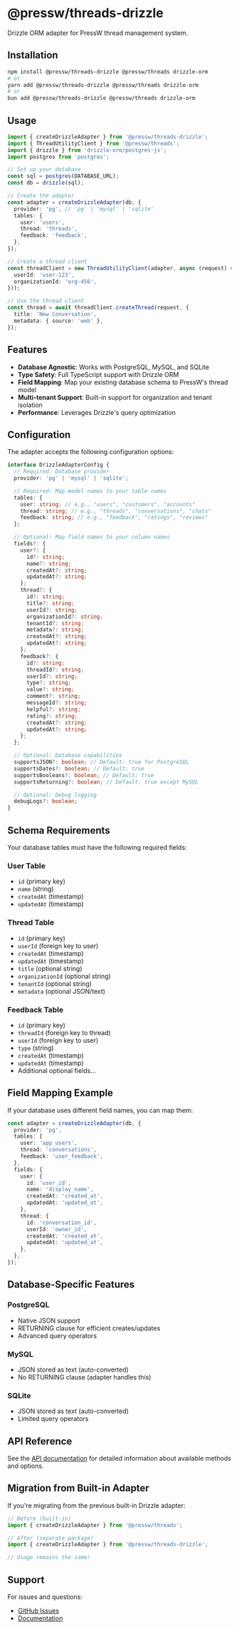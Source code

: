 # @pressw/threads-drizzle

Drizzle ORM adapter for PressW thread management system.

## Installation

```bash
npm install @pressw/threads-drizzle @pressw/threads drizzle-orm
# or
yarn add @pressw/threads-drizzle @pressw/threads drizzle-orm
# or
bun add @pressw/threads-drizzle @pressw/threads drizzle-orm
```

## Usage

```typescript
import { createDrizzleAdapter } from '@pressw/threads-drizzle';
import { ThreadUtilityClient } from '@pressw/threads';
import { drizzle } from 'drizzle-orm/postgres-js';
import postgres from 'postgres';

// Set up your database
const sql = postgres(DATABASE_URL);
const db = drizzle(sql);

// Create the adapter
const adapter = createDrizzleAdapter(db, {
  provider: 'pg', // 'pg' | 'mysql' | 'sqlite'
  tables: {
    user: 'users',
    thread: 'threads',
    feedback: 'feedback',
  },
});

// Create a thread client
const threadClient = new ThreadUtilityClient(adapter, async (request) => ({
  userId: 'user-123',
  organizationId: 'org-456',
}));

// Use the thread client
const thread = await threadClient.createThread(request, {
  title: 'New Conversation',
  metadata: { source: 'web' },
});
```

## Features

- **Database Agnostic**: Works with PostgreSQL, MySQL, and SQLite
- **Type Safety**: Full TypeScript support with Drizzle ORM
- **Field Mapping**: Map your existing database schema to PressW's thread model
- **Multi-tenant Support**: Built-in support for organization and tenant isolation
- **Performance**: Leverages Drizzle's query optimization

## Configuration

The adapter accepts the following configuration options:

```typescript
interface DrizzleAdapterConfig {
  // Required: Database provider
  provider: 'pg' | 'mysql' | 'sqlite';

  // Required: Map model names to your table names
  tables: {
    user: string; // e.g., "users", "customers", "accounts"
    thread: string; // e.g., "threads", "conversations", "chats"
    feedback: string; // e.g., "feedback", "ratings", "reviews"
  };

  // Optional: Map field names to your column names
  fields?: {
    user?: {
      id?: string;
      name?: string;
      createdAt?: string;
      updatedAt?: string;
    };
    thread?: {
      id?: string;
      title?: string;
      userId?: string;
      organizationId?: string;
      tenantId?: string;
      metadata?: string;
      createdAt?: string;
      updatedAt?: string;
    };
    feedback?: {
      id?: string;
      threadId?: string;
      userId?: string;
      type?: string;
      value?: string;
      comment?: string;
      messageId?: string;
      helpful?: string;
      rating?: string;
      createdAt?: string;
      updatedAt?: string;
    };
  };

  // Optional: Database capabilities
  supportsJSON?: boolean; // Default: true for PostgreSQL
  supportsDates?: boolean; // Default: true
  supportsBooleans?: boolean; // Default: true
  supportsReturning?: boolean; // Default: true except MySQL

  // Optional: Debug logging
  debugLogs?: boolean;
}
```

## Schema Requirements

Your database tables must have the following required fields:

### User Table

- `id` (primary key)
- `name` (string)
- `createdAt` (timestamp)
- `updatedAt` (timestamp)

### Thread Table

- `id` (primary key)
- `userId` (foreign key to user)
- `createdAt` (timestamp)
- `updatedAt` (timestamp)
- `title` (optional string)
- `organizationId` (optional string)
- `tenantId` (optional string)
- `metadata` (optional JSON/text)

### Feedback Table

- `id` (primary key)
- `threadId` (foreign key to thread)
- `userId` (foreign key to user)
- `type` (string)
- `createdAt` (timestamp)
- `updatedAt` (timestamp)
- Additional optional fields...

## Field Mapping Example

If your database uses different field names, you can map them:

```typescript
const adapter = createDrizzleAdapter(db, {
  provider: 'pg',
  tables: {
    user: 'app_users',
    thread: 'conversations',
    feedback: 'user_feedback',
  },
  fields: {
    user: {
      id: 'user_id',
      name: 'display_name',
      createdAt: 'created_at',
      updatedAt: 'updated_at',
    },
    thread: {
      id: 'conversation_id',
      userId: 'owner_id',
      createdAt: 'created_at',
      updatedAt: 'updated_at',
    },
  },
});
```

## Database-Specific Features

### PostgreSQL

- Native JSON support
- RETURNING clause for efficient creates/updates
- Advanced query operators

### MySQL

- JSON stored as text (auto-converted)
- No RETURNING clause (adapter handles this)

### SQLite

- JSON stored as text (auto-converted)
- Limited query operators

## API Reference

See the [API documentation](./API.md) for detailed information about available methods and options.

## Migration from Built-in Adapter

If you're migrating from the previous built-in Drizzle adapter:

```typescript
// Before (built-in)
import { createDrizzleAdapter } from '@pressw/threads';

// After (separate package)
import { createDrizzleAdapter } from '@pressw/threads-drizzle';

// Usage remains the same!
```

## Support

For issues and questions:

- [GitHub Issues](https://github.com/pressw/ai-dev-tooling/issues)
- [Documentation](https://docs.pressw.ai)
